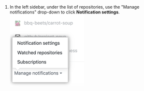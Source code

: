1. In the left sidebar, under the list of repositories, use the "Manage notifications" drop-down to click **Notification settings**. ![Manage notifications drop down menu options](/assets/images/help/notifications-v2/manage-notifications-options.png)
